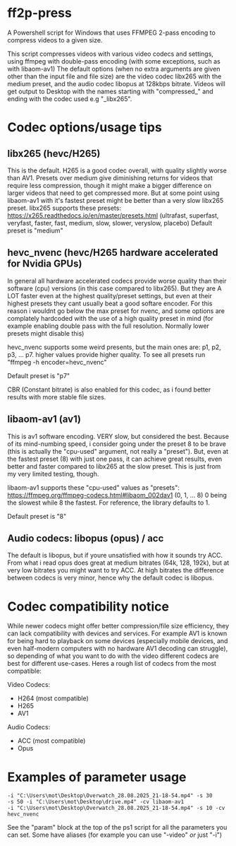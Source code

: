 # ff2p-press
A Powershell script for Windows that uses FFMPEG 2-pass encoding to compress videos to a given size.

This script compresses videos with various video codecs and settings, using ffmpeg with double-pass encoding (with some exceptions, such as with libaom-av1)
The default options (when no extra arguments are given other than the input file and file size) are the video codec libx265 with the medium preset, and the audio codec libopus at 128kbps bitrate.
Videos will get output to Desktop with the names starting with "compressed_" and ending with the codec used e.g "_libx265".

# Codec options/usage tips

## libx265 (hevc/H265)
This is the default. H265 is a good codec overall, with quality slightly worse than AV1. Presets over medium give diminishing returns for videos that require less compression, though it might make a bigger difference on larger videos that need to get compressed more. But at some point using libaom-av1 with it's fastest preset might be better than a very slow libx265 preset.
libx265 supports these presets: https://x265.readthedocs.io/en/master/presets.html (ultrafast, superfast, veryfast, faster, fast, medium, slow, slower, veryslow, placebo)
Default preset is "medium"

## hevc_nvenc (hevc/H265 hardware accelerated for Nvidia GPUs)
In general all hardware accelerated codecs provide worse quality than their software (cpu) versions (in this case compared to libx265). But they are A LOT faster even at the highest quality/preset settings, but even at their highest presets they cant usually beat a good softare encoder.
For this reason i wouldnt go below the max preset for nvenc, and some options are complately hardcoded with the use of a high quality preset in mind (for example enabling double pass with the full resolution. Normally lower presets might disable this)

hevc_nvenc supports some weird presents, but the main ones are: p1, p2, p3, ... p7. higher values provide higher quality. To see all presets run "ffmpeg -h encoder=hevc_nvenc"

Default preset is "p7"

CBR (Constant bitrate) is also enabled for this codec, as i found better results with more stable file sizes.

## libaom-av1 (av1)
This is av1 software encoding. VERY slow, but considered the best. Because of its mind-numbing speed, i consider going under the preset 8 to be brave (this is actually the "cpu-used" argument, not really a "preset").
But, even at the fastest preset (8) with just one pass, it can achieve great results, even better and faster compared to libx265 at the slow preset. This is just from my very limited testing, though.

libaom-av1 supports these "cpu-used" values as "presets": https://ffmpeg.org/ffmpeg-codecs.html#libaom_002dav1 (0, 1, ... 8) 0 being the slowest while 8 the fastest. For reference, the library defaults to 1.

Default preset is "8"

## Audio codecs: libopus (opus) / acc
The default is libopus, but if youre unsatisfied with how it sounds try ACC. From what i read opus does great at medium bitrates (64k, 128, 192k), but at very low bitrates you might want to try ACC. At high bitrates the difference between codecs is very minor, hence why the default codec is libopus.

# Codec compatibility notice

While newer codecs might offer better compression/file size efficiency, they can lack compatibility with devices and services. For example AV1 is known for being hard to playback on some devices (especially mobile devices, and even half-modern computers with no hardware AV1 decoding can struggle), so depending of what you want to do with the video different codecs are best for different use-cases. Heres a rough list of codecs from the most compatible:

Video Codecs:
- H264 (most compatible)
- H265
- AV1

Audio Codecs:
- ACC (most compatible)
- Opus

# Examples of parameter usage
```
-i "C:\Users\mot\Desktop\Overwatch_28.08.2025_21-18-54.mp4" -s 30
-s 50 -i "C:\Users\mot\Desktop\drive.mp4" -cv libaom-av1
-i "C:\Users\mot\Desktop\Overwatch_28.08.2025_21-18-54.mp4" -s 10 -cv hevc_nvenc
```

See the "param" block at the top of the ps1 script for all the parameters you can set. Some have aliases (for example you can use "-video" _or_ just "-i")